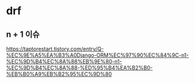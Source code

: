 # drf

## n + 1 이슈

https://taptorestart.tistory.com/entry/Q-%EC%9E%A5%EA%B3%A0Django-ORM%EC%97%90%EC%84%9C-n1-%EC%9D%B4%EC%8A%88%EB%9E%80-n1-%EC%9D%B4%EC%8A%88-%ED%95%B4%EA%B2%B0-%EB%B0%A9%EB%B2%95%EC%9D%80
